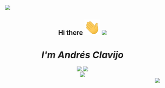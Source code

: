 <!-- GIF -->

<div align="left">
  <img src='https://media3.giphy.com/media/UVG0BN8TOMKkPOJS6e/giphy.gif?cid=790b7611e15acf0f8390fe59223229edfee83442d3e5e869&rid=giphy.gif&ct=s' width='100'>
</div>

<!-- GIF -->

<div align="center">
    <h2>Hi there <img src="https://raw.githubusercontent.com/ABSphreak/ABSphreak/master/gifs/Hi.gif" height="50px" />
      <img style="border-radius: 20%" src="https://media4.giphy.com/media/juua9i2c2fA0AIp2iq/giphy.gif?cid=ecf05e47elll2mcz6fnf0tihi6tn2lg6rdr0wiji0qu6ovl8&ep=v1_gifs_related&rid=giphy.gif&ct=s" width="200">
    </h2>
</div>

<h1 align="center" style="font-size: 30px; font-weight=bold"><em>I'm Andrés Clavijo</em></h1>

<!-- BOTONES -->

<div> 
  <div align="center">
    <a href="https://www.linkedin.com/in/andywclav/">
      <img src="https://img.shields.io/badge/-LinkedIn-%230077B5?style=for the-badge&logo=linkedin&logoColor=white" width="110">
    </a>
    <a href="https://github.com/AndywClav">
      <img src="https://img.shields.io/badge/GitHub-100000?style=for-the-badge&logo=github&logoColor=white" width="110">
    </a>
  </div>

  <!-- GIF -->

  <div style="display: inline_block" align="center">
    <img src="https://media1.giphy.com/media/S5uMJDmtnATLbjjw3h/giphy.gif?cid=ecf05e477qpfeplxetmpdxrapgm33dfc91t6kj5p3kyf9l0u&ep=v1_gifs_search&rid=giphy.gif&ct=g" width="100">
  </div>
</div>

<!-- GIF -->

<div align="right">
  <img src='https://media3.giphy.com/media/UVG0BN8TOMKkPOJS6e/giphy.gif?cid=790b7611e15acf0f8390fe59223229edfee83442d3e5e869&rid=giphy.gif&ct=s' width='100'>
</div>